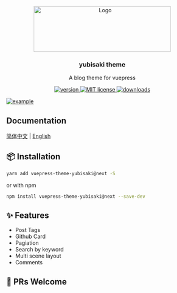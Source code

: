 <!-- <pre style="color: #1890ff">
                  _       _                 _      _
  _   _   _   _  | |__   (_)  ___    __ _  | | __ (_)
| | | | | | | | | '_ \  | | / __|  / _` | | |/ / | |
| |_| | | |_| | | |_) | | | \__ \ | (_| | |   <  | |
  \__, |  \__,_| |_.__/  |_| |___/  \__,_| |_|\_\ |_|
  |___/
</pre> -->

<p align="center">
  <a href="https://wuwaki.me/yubisaki/intro.html">
    <img width="360" height="120" src="https://blog-1252181333.cos.ap-shanghai.myqcloud.com/blog/yubisaki.png" alt="Logo">
  </a>
  <h3 align="center">yubisaki theme</h3>
  <p align="center">A blog theme for vuepress</p>
</p>

<p align="center">
  <a href="https://www.npmjs.com/package/vuepress-theme-yubisaki">
    <img src="https://img.shields.io/npm/v/vuepress-theme-yubisaki.svg?style=flat-square" alt="version">
  </a>
  <a href="https://github.com/Yubisaki/vuepress-theme-yubisaki/blob/master/LICENSE">
    <img src="https://img.shields.io/npm/l/vuepress-theme-yubisaki.svg?style=flat-square" alt="MIT license">
  </a>
  <a href="https://npmcharts.com/compare/vuepress-theme-yubisaki">
    <img src="https://img.shields.io/npm/dm/vuepress-theme-yubisaki.svg?style=flat-square" alt="downloads">
  </a>
</p>

<p>
  <a href="https://wuwaki.me/yubisaki/intro.html">
    <img src="https://blog-1252181333.cos.ap-shanghai.myqcloud.com/blog/example.png" alt="example" />
  </a>
</p>


## Documentation

[简体中文](https://wuwaki.me/yubisaki/next.html) | [English](https://wuwaki.me/yubisaki/next-en.html)

## 📦 Installation

```bash
yarn add vuepress-theme-yubisaki@next -S
```
or with npm
```bash
npm install vuepress-theme-yubisaki@next --save-dev
```

## ✨ Features

- Post Tags
- Github Card
- Pagiation
- Search by keyword
- Multi scene layout
- Comments

## 🤝 PRs Welcome